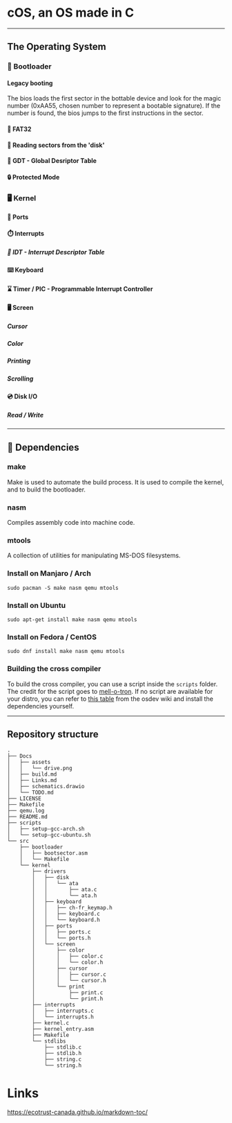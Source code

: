 # cOS, an OS made in C
---

## The Operating System

### :minidisc: Bootloader
#### Legacy booting
The bios loads the first sector in the bottable device and look for the magic number (0xAA55, chosen number to represent a bootable signature). If the number is found, the bios jumps to the first instructions in the sector.

#### :floppy_disk: FAT32
#### :dvd: Reading sectors from the 'disk'
#### :page_with_curl: GDT - Global Desriptor Table

#### :lock: Protected Mode

### :desktop_computer: Kernel
#### :electric_plug: Ports
#### :stopwatch: Interrupts

##### :scroll: IDT - Interrupt Descriptor Table
#### :keyboard: Keyboard
#### :hourglass: Timer / PIC - Programmable Interrupt Controller
#### :desktop_computer: Screen
##### Cursor
##### Color
##### Printing
##### Scrolling

#### :cd: Disk I/O
##### Read / Write



---
## :rocket: Dependencies

### make
Make is used to automate the build process. It is used to compile the kernel, and to build the bootloader.

### nasm
Compiles assembly code into machine code.

### mtools
A collection of utilities for manipulating MS-DOS filesystems.

### Install on Manjaro / Arch	
```
sudo pacman -S make nasm qemu mtools
```

### Install on Ubuntu
```
sudo apt-get install make nasm qemu mtools 
```

### Install on Fedora / CentOS
```
sudo dnf install make nasm qemu mtools
```

### Building the cross compiler

To build the cross compiler, you can use a script inside the `scripts` folder. The credit for the script goes to [mell-o-tron](https://github.com/mell-o-tron). If no script are available for your distro, you can refer to [this table](https://wiki.osdev.org/GCC_Cross-Compiler#Installing_Dependencies) from the osdev wiki and install the dependencies yourself.

---
## Repository structure
```
.
├── Docs
│   ├── assets
│   │   └── drive.png
│   ├── build.md
│   ├── Links.md
│   ├── schematics.drawio
│   └── TODO.md
├── LICENSE
├── Makefile
├── qemu.log
├── README.md
├── scripts
│   ├── setup-gcc-arch.sh
│   └── setup-gcc-ubuntu.sh
└── src
    ├── bootloader
    │   ├── bootsector.asm
    │   └── Makefile
    └── kernel
        ├── drivers
        │   ├── disk
        │   │   └── ata
        │   │       ├── ata.c
        │   │       └── ata.h
        │   ├── keyboard
        │   │   ├── ch-fr_keymap.h
        │   │   ├── keyboard.c
        │   │   └── keyboard.h
        │   ├── ports
        │   │   ├── ports.c
        │   │   └── ports.h
        │   └── screen
        │       ├── color
        │       │   ├── color.c
        │       │   └── color.h
        │       ├── cursor
        │       │   ├── cursor.c
        │       │   └── cursor.h
        │       └── print
        │           ├── print.c
        │           └── print.h
        ├── interrupts
        │   ├── interrupts.c
        │   └── interrupts.h
        ├── kernel.c
        ├── kernel_entry.asm
        ├── Makefile
        └── stdlibs
            ├── stdlib.c
            ├── stdlib.h
            ├── string.c
            └── string.h
```

# Links
https://ecotrust-canada.github.io/markdown-toc/